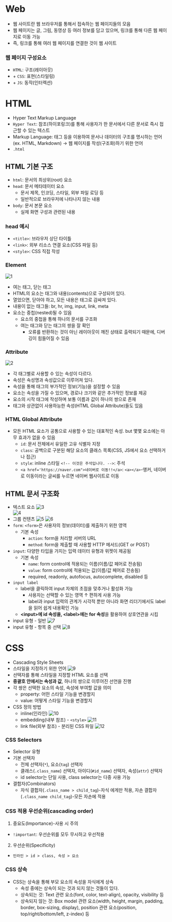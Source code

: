 # Web
- 웹 사이트란 웹 브라우저를 통해서 접속하는 웹 페이지들의 모음
- 웹 페이지는 글, 그림, 동영상 등 여러 정보를 담고 있으며, 링크를 통해 다른 웹 페이지로 이동 가능
- 즉, 링크를 통해 여러 웹 페이지를 연결한 것이 웹 사이트

### 웹 페이지 구성요소
- `HTML`: 구조(레이아웃)
- \+ `CSS`: 표현(스타일링)
- \+ `JS`: 동작(인터렉션)

# HTML
- Hyper Text Markup Language
- `Hyper Text`: 참조(하이포링크)를 통해 사용자가 한 문서에서 다른 문서로 즉시 접근할 수 있는 텍스트
- Markup Language: 태그 등을 이용하여 문서나 데이터의 구조를 명시하는 언어(ex. HTML, Markdown)
&rarr; 웹 페이지를 작성(구조화)하기 위한 언어
- `.html`

## HTML 기본 구조
- `html`: 문서의 최상위(root) 요소
- `head`: 문서 메타데이터 요소
  - 문서 제목, 인코딩, 스타일, 외부 파일 로딩 등
  - 일반적으로 브라우저에 나타나지 않는 내용
- `body`: 문서 본문 요소
  - 실제 화면 구성과 관련된 내용

### head 예시
- `<title>`: 브라우저 상단 타이틀
- `<link>`: 외부 리소스 연결 요소(CSS 파일 등)
- `<style>`: CSS 직접 작성

### Element
![1](https://user-images.githubusercontent.com/108309396/223295939-4ca44c91-b060-4f1a-b330-27646344c86e.png)  
- 여는 태그, 닫는 태그
- HTML의 요소는 태그와 내용(contents)으로 구성되어 있다.
- 열었으면, 닫아야 하고, 모든 내용은 태그로 감싸져 있다.
- 내용이 없는 태그들: br, hr, img, input, link, meta
- 요소는 중첩(nested)될 수 있음
  - 요소의 중첩을 통해 하나의 문서를 구조화
  - 여는 태그와 닫는 태그의 쌍을 잘 확인
    - 오류를 반환하는 것이 아닌 레이아웃이 깨진 상태로 출력되기 때문에, 디버깅이 힘들어질 수 있음

### Attribute
![2](https://user-images.githubusercontent.com/108309396/223295941-d697ceae-d469-4546-a5cf-e8210d88ee12.png)  
- 각 태그별로 사용할 수 있는 속성이 다르다.
- 속성은 속성명과 속성값으로 이루어져 있다.
- 속성을 통해 태그의 부가적인 정보(기능)을 설정할 수 있음
- 요소는 속성을 가질 수 있으며, 경로나 크기와 같은 추가적인 정보를 제공
- 요소의 시작 태그에 작성하며 보통 이름과 값이 하나의 쌍으로 존재
- 태그와 상관없이 사용하능한 속성(HTML Global Attribute)들도 있음

### HTML Global Attribute
- 모든 HTML 요소가 공통으로 사용할 수 있는 대표적인 속성. but 몇몇 요소에는 아무 효과가 없을 수 있음
  - `id`: 문서 전체에서 유일한 고유 식별자 지정
  - `class`: 공백으로 구분된 해당 요소의 클래스 목록(CSS, JS에서 요소 선택하거나 접근)
  - `style`: inline 스타일
  `<!-- 이것은 주석입니다. -->`: 주석
  - `<a href='https://naver.com">네이버로 이동!!</a>`: `<a></a>`-앵커, 네이버로 이동이라는 글씨를 누르면 네이버 웹사이트로 이동

## HTML 문서 구조화
- 텍스트 요소
![3](https://user-images.githubusercontent.com/108309396/223295944-71e9a239-df2b-49d4-97ea-92eaec2358bb.png)  
![4](https://user-images.githubusercontent.com/108309396/223295945-90ea3b9e-cd8a-4f24-a80c-ed8e878ef9fa.png)   
- 그룹 컨텐츠
![5](https://user-images.githubusercontent.com/108309396/223295919-f0e84fdc-cbe7-4154-a164-5ac2032beb0e.png) 
![6](https://user-images.githubusercontent.com/108309396/223295923-93dc26f7-098e-42ff-8de4-f03d6e127a4d.png)   
- `form`: `<form>`은 사용자의 정보(데이터)를 제출하기 위한 영역
  - 기본 속성
    - `action`: form을 처리할 서버의 URL
    - `method`: form을 제출할 때 사용할 HTTP 메서드(GET or POST)
- `input`: 다양한 타입을 가지는 입력 데이터 유형과 위젯이 제공됨
  - 기본 속성
    - `name`: form control에 적용되는 이름(이름/값 페어로 전송됨)
    - `value`: form control에 적용되는 값(이름/값 페어로 전송됨)
    - required, readonly, autofocus, autocomplete, disabled 등
- `input label`
  - label을 클릭하여 input 자체의 초점을 맞추거나 활성화 가능
    - 사용자는 선택할 수 있는 영역 &uarr; 편하게 사용 가능
    - label과 input 입력의 관계가 시각적 뿐만 아니라 화면 리더기에서도 label을 읽어 쉽게 내용확인 가능
  - **\<input>에 id 속성을, \<label>에는 for 속성**을 활용하여 상호연관을 시킴
- input 유형 - 일반
![7](https://user-images.githubusercontent.com/108309396/223295927-cda336d5-238e-43c2-812f-4e039c848d63.png)    
- input 유형 - 항목 중 선택
![8](https://user-images.githubusercontent.com/108309396/223295933-62a09cd0-a9b5-498c-94aa-034cc9e86131.png)  

# CSS
- Cascading Style Sheets
- 스타일을 지정하기 위한 언어
![9](https://user-images.githubusercontent.com/108309396/223295934-0c69253f-47a3-471b-8140-0bd240f98a72.png)  
- 선택자를 통해 스타일을 지정할 HTML 요소를 선택
- **중괄호 안에서는 속성과 값**, 하나의 쌍으로 이루어진 선언을 진행
- 각 쌍은 선택한 요소의 속성, 속성에 부여할 값을 의미
  - property: 어떤 스타일 기능을 변경할지
  - value: 어떻게 스타일 기능을 변경할지
- CSS 정의 방법
  - inline(인라인)
![10](https://user-images.githubusercontent.com/108309396/223295935-b57a0e81-2804-4673-9577-5a7b45855e94.png)  
  - embedding(내부 참조) - `<style>`
![11](https://user-images.githubusercontent.com/108309396/223295936-4b1ed589-87ad-4ace-bf1d-1d1a96c05c9d.png)  
  - link file(외부 참조) - 분리된 CSS 파일
![12](https://user-images.githubusercontent.com/108309396/223295938-73035f12-36c7-43ed-83bf-9a8df54ee6d8.png)  

### CSS Selectors
- Selector 유형
- 기본 선택자
  - 전체 선택자(`*`), 요소(`tag`) 선택자
  - 클래스(`.class_name`) 선택자, 아이디(`#id_name`) 선택자, 속성(`attr`) 선택자
  - id selector는 단일 사용, class selector는 다중 사용 가능
- 결합자(Combinators)
  - 자식 결합자(`.class_name > child_tag`)-자식 에게만 적용, 자손 결합자(`.class_name child_tag`)-모든 자손에 적용

### CSS 적용 우선순위(cascading order)
1. 중요도(Importance)-사용 시 주의
- `!important`: 우선순위를 모두 무시하고 우선적용
2. 우선순위(Specificity)
- `인라인 > id > class, 속성 > 요소`

### CSS 상속
- CSS는 상속을 통해 부모 요소의 속성을 자식에게 상속
  - 속성 중에는 상속이 되는 것과 되지 않는 것들이 있다.
  - 상속되는 것: Text 관련 요소(font, color, text-align), opacity, visibility 등
  - 상속되지 않는 것: Box model 관련 요소(width, height, margin, padding, border, box-sizing, display), position 관련 요소(position, top/right/bottom/left, z-index) 등